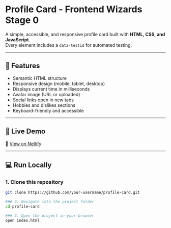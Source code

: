 # Profile Card - Frontend Wizards Stage 0

A simple, accessible, and responsive profile card built with **HTML, CSS, and JavaScript**.  
Every element includes a `data-testid` for automated testing.

---

## 🧠 Features
- Semantic HTML structure  
- Responsive design (mobile, tablet, desktop)  
- Displays current time in milliseconds  
- Avatar image (URL or uploaded)  
- Social links open in new tabs  
- Hobbies and dislikes sections  
- Keyboard-friendly and accessible

---

## 🚀 Live Demo
🔗 [View on Netlify](https://your-live-link.netlify.app)

---

## 💻 Run Locally

### 1. Clone this repository
```bash
git clone https://github.com/your-username/profile-card.git

### 2. Navigate into the project folder
cd profile-card

### 3. Open the project in your browser
open index.html